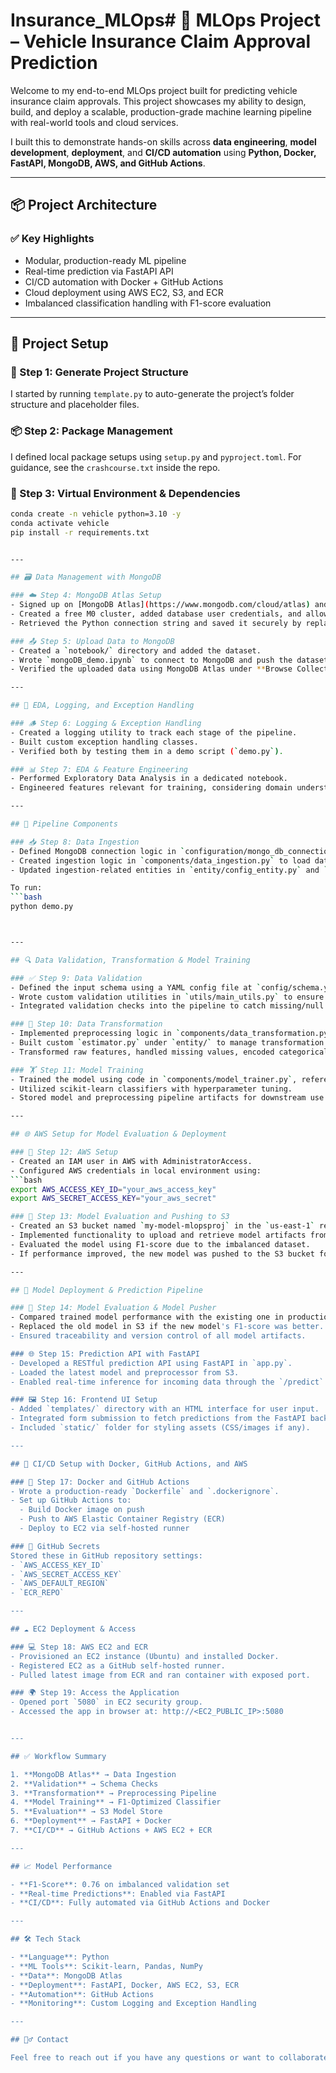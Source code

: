 # Insurance_MLOps# 🚗 MLOps Project – Vehicle Insurance Claim Approval Prediction

Welcome to my end-to-end MLOps project built for predicting vehicle insurance claim approvals. This project showcases my ability to design, build, and deploy a scalable, production-grade machine learning pipeline with real-world tools and cloud services.

I built this to demonstrate hands-on skills across **data engineering**, **model development**, **deployment**, and **CI/CD automation** using **Python, Docker, FastAPI, MongoDB, AWS, and GitHub Actions**.

---

## 📦 Project Architecture

### ✅ Key Highlights
- Modular, production-ready ML pipeline
- Real-time prediction via FastAPI API
- CI/CD automation with Docker + GitHub Actions
- Cloud deployment using AWS EC2, S3, and ECR
- Imbalanced classification handling with F1-score evaluation

---

## 🔧 Project Setup

### 🧱 Step 1: Generate Project Structure
I started by running `template.py` to auto-generate the project’s folder structure and placeholder files.

### 📦 Step 2: Package Management
I defined local package setups using `setup.py` and `pyproject.toml`. For guidance, see the `crashcourse.txt` inside the repo.

### 🧪 Step 3: Virtual Environment & Dependencies
```bash
conda create -n vehicle python=3.10 -y
conda activate vehicle
pip install -r requirements.txt


---

## 🗃️ Data Management with MongoDB

### ☁️ Step 4: MongoDB Atlas Setup
- Signed up on [MongoDB Atlas](https://www.mongodb.com/cloud/atlas) and created a new project.
- Created a free M0 cluster, added database user credentials, and allowed IP access from `0.0.0.0/0`.
- Retrieved the Python connection string and saved it securely by replacing `<password>` with the actual password.

### 📤 Step 5: Upload Data to MongoDB
- Created a `notebook/` directory and added the dataset.
- Wrote `mongoDB_demo.ipynb` to connect to MongoDB and push the dataset to a collection.
- Verified the uploaded data using MongoDB Atlas under **Browse Collections**.

---

## 🧠 EDA, Logging, and Exception Handling

### 🪵 Step 6: Logging & Exception Handling
- Created a logging utility to track each stage of the pipeline.
- Built custom exception handling classes.
- Verified both by testing them in a demo script (`demo.py`).

### 📊 Step 7: EDA & Feature Engineering
- Performed Exploratory Data Analysis in a dedicated notebook.
- Engineered features relevant for training, considering domain understanding and data imbalance.

---

## 🔁 Pipeline Components

### 📥 Step 8: Data Ingestion
- Defined MongoDB connection logic in `configuration/mongo_db_connection.py`.
- Created ingestion logic in `components/data_ingestion.py` to load data from MongoDB and convert to DataFrame.
- Updated ingestion-related entities in `entity/config_entity.py` and `entity/artifact_entity.py`.

To run:
```bash
python demo.py



---

## 🔍 Data Validation, Transformation & Model Training

### ✅ Step 9: Data Validation
- Defined the input schema using a YAML config file at `config/schema.yaml`.
- Wrote custom validation utilities in `utils/main_utils.py` to ensure schema compliance before processing.
- Integrated validation checks into the pipeline to catch missing/null columns, unexpected data types, and schema mismatches.

### 🔄 Step 10: Data Transformation
- Implemented preprocessing logic in `components/data_transformation.py`.
- Built custom `estimator.py` under `entity/` to manage transformation and serialization of preprocessing objects.
- Transformed raw features, handled missing values, encoded categoricals, and scaled numerical columns.

### 🏋️ Step 11: Model Training
- Trained the model using code in `components/model_trainer.py`, referencing the custom estimators from earlier steps.
- Utilized scikit-learn classifiers with hyperparameter tuning.
- Stored model and preprocessing pipeline artifacts for downstream use.

---

## 🌐 AWS Setup for Model Evaluation & Deployment

### 🔐 Step 12: AWS Setup
- Created an IAM user in AWS with AdministratorAccess.
- Configured AWS credentials in local environment using:
```bash
export AWS_ACCESS_KEY_ID="your_aws_access_key"
export AWS_SECRET_ACCESS_KEY="your_aws_secret"

### 🧊 Step 13: Model Evaluation and Pushing to S3
- Created an S3 bucket named `my-model-mlopsproj` in the `us-east-1` region.
- Implemented functionality to upload and retrieve model artifacts from S3 using `boto3` in `src/aws_storage/` and `entity/s3_estimator.py`.
- Evaluated the model using F1-score due to the imbalanced dataset.
- If performance improved, the new model was pushed to the S3 bucket for production use.

---

## 🚀 Model Deployment & Prediction Pipeline

### 🧪 Step 14: Model Evaluation & Model Pusher
- Compared trained model performance with the existing one in production.
- Replaced the old model in S3 if the new model's F1-score was better.
- Ensured traceability and version control of all model artifacts.

### 🌐 Step 15: Prediction API with FastAPI
- Developed a RESTful prediction API using FastAPI in `app.py`.
- Loaded the latest model and preprocessor from S3.
- Enabled real-time inference for incoming data through the `/predict` endpoint.

### 🖼️ Step 16: Frontend UI Setup
- Added `templates/` directory with an HTML interface for user input.
- Integrated form submission to fetch predictions from the FastAPI backend.
- Included `static/` folder for styling assets (CSS/images if any).

---

## 🔄 CI/CD Setup with Docker, GitHub Actions, and AWS

### 🐳 Step 17: Docker and GitHub Actions
- Wrote a production-ready `Dockerfile` and `.dockerignore`.
- Set up GitHub Actions to:
  - Build Docker image on push
  - Push to AWS Elastic Container Registry (ECR)
  - Deploy to EC2 via self-hosted runner

### 🔐 GitHub Secrets
Stored these in GitHub repository settings:
- `AWS_ACCESS_KEY_ID`
- `AWS_SECRET_ACCESS_KEY`
- `AWS_DEFAULT_REGION`
- `ECR_REPO`

---

## ☁️ EC2 Deployment & Access

### 💻 Step 18: AWS EC2 and ECR
- Provisioned an EC2 instance (Ubuntu) and installed Docker.
- Registered EC2 as a GitHub self-hosted runner.
- Pulled latest image from ECR and ran container with exposed port.

### 🌍 Step 19: Access the Application
- Opened port `5080` in EC2 security group.
- Accessed the app in browser at: http://<EC2_PUBLIC_IP>:5080


---

## ✅ Workflow Summary

1. **MongoDB Atlas** → Data Ingestion  
2. **Validation** → Schema Checks  
3. **Transformation** → Preprocessing Pipeline  
4. **Model Training** → F1-Optimized Classifier  
5. **Evaluation** → S3 Model Store  
6. **Deployment** → FastAPI + Docker  
7. **CI/CD** → GitHub Actions + AWS EC2 + ECR

---

## 📈 Model Performance

- **F1-Score**: 0.76 on imbalanced validation set  
- **Real-time Predictions**: Enabled via FastAPI  
- **CI/CD**: Fully automated via GitHub Actions and Docker

---

## 🛠️ Tech Stack

- **Language**: Python  
- **ML Tools**: Scikit-learn, Pandas, NumPy  
- **Data**: MongoDB Atlas  
- **Deployment**: FastAPI, Docker, AWS EC2, S3, ECR  
- **Automation**: GitHub Actions  
- **Monitoring**: Custom Logging and Exception Handling

---

## 🙋‍♂️ Contact

Feel free to reach out if you have any questions or want to collaborate!


